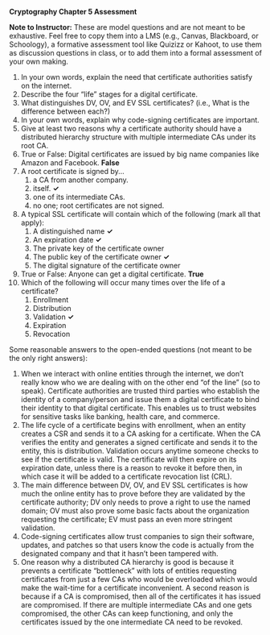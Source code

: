 

**Cryptography Chapter 5 Assessment**

**Note to Instructor:** These are model questions and are not meant to be exhaustive. Feel free to copy them into a LMS (e.g., Canvas, Blackboard, or Schoology), a formative assessment tool like Quizizz or Kahoot, to use them as discussion questions in class, or to add them into a formal assessment of your own making.

1. In your own words, explain the need that certificate authorities satisfy on the internet.
2. Describe the four “life” stages for a digital certificate.
3. What distinguishes DV, OV, and EV SSL certificates? (i.e., What is the difference between each?)
4. In your own words, explain why code-signing certificates are important.
5. Give at least two reasons why a certificate authority should have a distributed hierarchy structure with multiple intermediate CAs under its root CA.
6. True or False: Digital certificates are issued by big name companies like Amazon and Facebook. **False**
7. A root certificate is signed by...
   1. a CA from another company.
   2. itself. **✓**
   3. one of its intermediate CAs.
   4. no one; root certificates are not signed.
8. A typical SSL certificate will contain which of the following (mark all that apply):
   1. A distinguished name **✓**
   2. An expiration date **✓**
   3. The private key of the certificate owner
   4. The public key of the certificate owner **✓**
   5. The digital signature of the certificate owner
9. True or False: Anyone can get a digital certificate. **True**
10. Which of the following will occur many times over the life of a certificate?
    1. Enrollment
    2. Distribution
    3. Validation **✓**
    4. Expiration
    5. Revocation

Some reasonable answers to the open-ended questions (not meant to be the only right answers):

1. When we interact with online entities through the internet, we don’t really know who we are dealing with on the other end “of the line” (so to speak). Certificate authorities are trusted third parties who establish the identity of a company/person and issue them a digital certificate to bind their identity to that digital certificate. This enables us to trust websites for sensitive tasks like banking, health care, and commerce.
2. The life cycle of a certificate begins with enrollment, when an entity creates a CSR and sends it to a CA asking for a certificate. When the CA verifies the entity and generates a signed certificate and sends it to the entity, this is distribution. Validation occurs anytime someone checks to see if the certificate is valid. The certificate will then expire on its expiration date, unless there is a reason to revoke it before then, in which case it will be added to a certificate revocation list (CRL).
3. The main difference between DV, OV, and EV SSL certificates is how much the online entity has to prove before they are validated by the certificate authority; DV only needs to prove a right to use the named domain; OV must also prove some basic facts about the organization requesting the certificate; EV must pass an even more stringent validation.
4. Code-signing certificates allow trust companies to sign their software, updates, and patches so that users know the code is actually from the designated company and that it hasn’t been tampered with.
5. One reason why a distributed CA hierarchy is good is because it prevents a certificate “bottleneck” with lots of entities requesting certificates from just a few CAs who would be overloaded which would make the wait-time for a certificate inconvenient. A second reason is because if a CA is compromised, then all of the certificates it has issued are compromised. If there are multiple intermediate CAs and one gets compromised, the other CAs can keep functioning, and only the certificates issued by the one intermediate CA need to be revoked.

